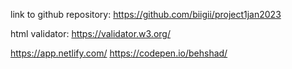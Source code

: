 link to github repository:
https://github.com/biigii/project1jan2023

html validator:
https://validator.w3.org/

https://app.netlify.com/
https://codepen.io/behshad/